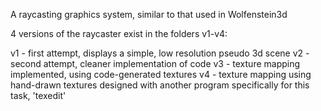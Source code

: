 A raycasting graphics system, similar to that used in Wolfenstein3d

4 versions of the raycaster exist in the folders v1-v4:

v1 - first attempt, displays a simple, low resolution pseudo 3d scene
v2 - second attempt, cleaner implementation of code
v3 - texture mapping implemented, using code-generated textures
v4 - texture mapping using hand-drawn textures designed with another program specifically for this task, 'texedit'
